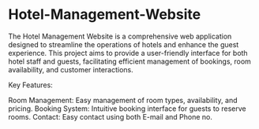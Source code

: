 # Hotel-Management-Website
The Hotel Management Website is a comprehensive web application designed to streamline the operations of hotels and enhance the guest experience. This project aims to provide a user-friendly interface for both hotel staff and guests, facilitating efficient management of bookings, room availability, and customer interactions.

Key Features:

Room Management: Easy management of room types, availability, and pricing.
Booking System: Intuitive booking interface for guests to reserve rooms.
Contact: Easy contact using both E-mail and Phone no.
